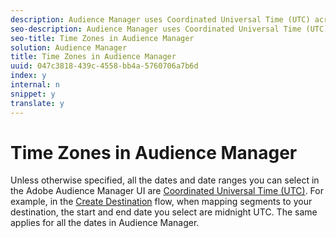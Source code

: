 ```yaml
---
description: Audience Manager uses Coordinated Universal Time (UTC) across its entire UI.
seo-description: Audience Manager uses Coordinated Universal Time (UTC) across its entire UI.
seo-title: Time Zones in Audience Manager
solution: Audience Manager
title: Time Zones in Audience Manager
uuid: 047c3818-439c-4558-bb4a-5760706a7b6d
index: y
internal: n
snippet: y
translate: y
---
```


# Time Zones in Audience Manager

Unless otherwise specified, all the dates and date ranges you can select in the Adobe Audience Manager UI are [ Coordinated Universal Time (UTC)](http://www.timeanddate.com/worldclock/timezone/utc). For example, in the [ Create Destination](../c_features/c_destinations/create-url-destination.md#section_45FF2A8E4EB648488578365DB5D15219) flow, when mapping segments to your destination, the start and end date you select are midnight UTC. The same applies for all the dates in Audience Manager. 
